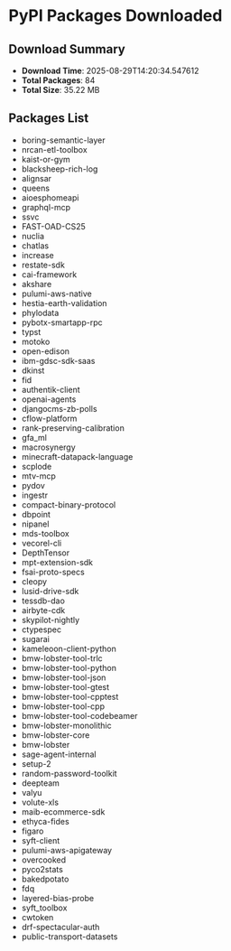 # PyPI Packages Downloaded

## Download Summary
- **Download Time**: 2025-08-29T14:20:34.547612
- **Total Packages**: 84
- **Total Size**: 35.22 MB

## Packages List
- boring-semantic-layer
- nrcan-etl-toolbox
- kaist-or-gym
- blacksheep-rich-log
- alignsar
- queens
- aioesphomeapi
- graphql-mcp
- ssvc
- FAST-OAD-CS25
- nuclia
- chatlas
- increase
- restate-sdk
- cai-framework
- akshare
- pulumi-aws-native
- hestia-earth-validation
- phylodata
- pybotx-smartapp-rpc
- typst
- motoko
- open-edison
- ibm-gdsc-sdk-saas
- dkinst
- fid
- authentik-client
- openai-agents
- djangocms-zb-polls
- cflow-platform
- rank-preserving-calibration
- gfa_ml
- macrosynergy
- minecraft-datapack-language
- scplode
- mtv-mcp
- pydov
- ingestr
- compact-binary-protocol
- dbpoint
- nipanel
- mds-toolbox
- vecorel-cli
- DepthTensor
- mpt-extension-sdk
- fsai-proto-specs
- cleopy
- lusid-drive-sdk
- tessdb-dao
- airbyte-cdk
- skypilot-nightly
- ctypespec
- sugarai
- kameleoon-client-python
- bmw-lobster-tool-trlc
- bmw-lobster-tool-python
- bmw-lobster-tool-json
- bmw-lobster-tool-gtest
- bmw-lobster-tool-cpptest
- bmw-lobster-tool-cpp
- bmw-lobster-tool-codebeamer
- bmw-lobster-monolithic
- bmw-lobster-core
- bmw-lobster
- sage-agent-internal
- setup-2
- random-password-toolkit
- deepteam
- valyu
- volute-xls
- maib-ecommerce-sdk
- ethyca-fides
- figaro
- syft-client
- pulumi-aws-apigateway
- overcooked
- pyco2stats
- bakedpotato
- fdq
- layered-bias-probe
- syft_toolbox
- cwtoken
- drf-spectacular-auth
- public-transport-datasets
